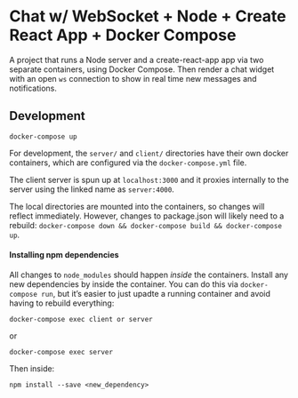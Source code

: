# Chat w/ WebSocket + Node + Create React App + Docker Compose

A project that runs a Node server and a create-react-app app via two separate containers, using Docker Compose.
Then render a chat widget with an open `ws` connection to show in real time new messages and notifications.

## Development

```
docker-compose up
```

For development, the `server/` and `client/` directories have their own docker containers, which are configured via the `docker-compose.yml` file.

The client server is spun up at `localhost:3000` and it proxies internally to the server using the linked name as `server:4000`.

The local directories are mounted into the containers, so changes will reflect immediately. However, changes to package.json will likely need to a rebuild: `docker-compose down && docker-compose build && docker-compose up`.

#### Installing npm dependencies

All changes to `node_modules` should happen _inside_ the containers. Install any new dependencies by inside the container. You can do this via `docker-compose run`, but it’s easier to just upadte a running container and avoid having to rebuild everything:

```
docker-compose exec client or server
```

or

```
docker-compose exec server
```

Then inside:

```
npm install --save <new_dependency>
```
